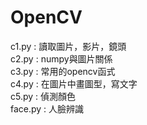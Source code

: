 # OpenCV
c1.py : 讀取圖片，影片，鏡頭\
c2.py : numpy與圖片關係\
c3.py : 常用的opencv函式\
c4.py : 在圖片中畫圖型，寫文字\
c5.py : 偵測顏色\
face.py : 人臉辨識
